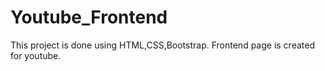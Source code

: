 # Youtube_Frontend
This project is done using HTML,CSS,Bootstrap.
Frontend page is created for youtube.
